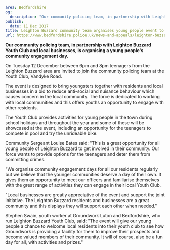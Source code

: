 ```yaml
area: Bedfordshire
og:
  description: "Our community policing team, in partnership with Leighton Buzzard Youth Club and local businesses, is organising a young people\u2019s community engagement day."
publish:
  date: 11 Dec 2017
title: Leighton Buzzard community team organises young people event to prevent anti-social behaviour
url: https://www.bedfordshire.police.uk/news-and-appeals/leighton-buzzard-young-people-event
```

**Our community policing team, in partnership with Leighton Buzzard Youth Club and local businesses, is organising a young people's community engagement day.**

On Tuesday 12 December between 6pm and 8pm teenagers from the Leighton Buzzard area are invited to join the community policing team at the Youth Club, Vandyke Road.

The event is designed to bring youngsters together with residents and local businesses in a bid to reduce anti-social and nuisance behaviour which causes concern in the local community. The force is dedicated to working with local communities and this offers youths an opportunity to engage with other residents.

The Youth Club provides activities for young people in the town during school holidays and throughout the year and some of these will be showcased at the event, including an opportunity for the teenagers to compete in pool and try the unrideable bike.

Community Sergeant Louise Bates said: "This is a great opportunity for all young people of Leighton Buzzard to get involved in their community. Our force wants to provide options for the teenagers and deter them from committing crimes.

"We organise community engagement days for all our residents regularly but we believe that the younger communities deserve a day of their own. It gives them an opportunity to meet our officers and familiarise themselves with the great range of activities they can engage in their local Youth Club.

"Local businesses are greatly appreciative of the event and support the joint initiative. The Leighton Buzzard residents and businesses are a great community and this displays they will support each other when needed."

Stephen Swain, youth worker at Groundwork Luton and Bedfordshire, who run Leighton Buzzard Youth Club, said: "The event will give our young people a chance to welcome local residents into their youth club to see how Groundwork is providing a facility for them to improve their prospects and become valued members of their community. It will of course, also be a fun day for all, with activities and prizes."

